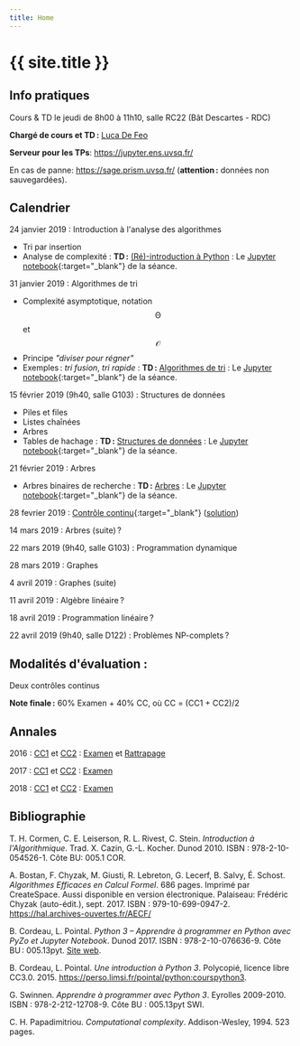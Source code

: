 ```yaml
---
title: Home
---
```


# {{ site.title }}



## Info pratiques

Cours & TD le jeudi de 8h00 à 11h10, salle RC22 (Bât Descartes - RDC)

**Chargé de cours et TD :** [Luca De Feo](https://defeo.lu/)

**Serveur pour les TPs**: <https://jupyter.ens.uvsq.fr/>

En cas de panne: <https://sage.prism.uvsq.fr/> (**attention :**
  données non sauvegardées).

## Calendrier

24 janvier 2019
: Introduction à l'analyse des algorithmes
  
  - Tri par insertion
  - Analyse de complexité
: **TD :** [(Ré)-introduction à Python](tds/intro-python)
: Le [Jupyter notebook](https://defeo.lu/M1-AlgoProg-notebooks/#/nb/notebook/TD1){:target="_blank"} de la séance.


31 janvier 2019
: Algorithmes de tri
  
  - Complexité asymptotique, notation $$\mathcal{\Theta}$$ et $$\mathcal{O}$$
  - Principe *"diviser pour régner"*
  - Exemples : *tri fusion*, *tri rapide*
: **TD :** [Algorithmes de tri](tds/tris)
: Le [Jupyter notebook](https://defeo.lu/M1-AlgoProg-notebooks/#/nb/notebook/TD2){:target="_blank"} de la séance.


15 février 2019 (9h40, salle G103)
: Structures de données
  
  - Piles et files
  - Listes chaînées
  - Arbres
  - Tables de hachage
: **TD :** [Structures de données](tds/structures-donnees)
: Le [Jupyter notebook](https://defeo.lu/M1-AlgoProg-notebooks/#/nb/notebook/TD3){:target="_blank"} de la séance.


21 février 2019
: Arbres

  - Arbres binaires de recherche
: **TD :** [Arbres](tds/classes-arbres)
: Le [Jupyter notebook](https://defeo.lu/M1-AlgoProg-notebooks/#/nb/notebook/TD4){:target="_blank"} de la séance.


28 fevrier 2019
: [Contrôle continu](https://defeo.lu/M1-AlgoProg-notebooks/#/nb/notebook/CC1){:target="_blank"} ([solution](https://defeo.lu/M1-AlgoProg-notebooks/#/nb/notebook/CC1-solution))

14 mars 2019
: Arbres (suite) ?

22 mars 2019 (9h40, salle G103)
: Programmation dynamique

28 mars 2019
: Graphes

4 avril 2019
: Graphes (suite)

11 avril 2019
: Algèbre linéaire ?

18 avril 2019
: Programmation linéaire ?

22 avril 2019 (9h40, salle D122)
: Problèmes NP-complets ?


## Modalités d'évaluation :

Deux contrôles continus

**Note finale :** 60% Examen + 40% CC, où CC = (CC1 + CC2)/2


## Annales

2016
: [CC1](annales/2016-cc1.pdf) et  [CC2](annales/2016-cc2)
: [Examen](annales/2016-exam) et [Rattrapage](annales/2016-exam-2)
 
2017
: [CC1](annales/2017-cc1.pdf) et [CC2](annales/2017-cc2.pdf)
: [Examen](annales/2017-exam.pdf)
 
2018
: [CC1](annales/2018-CC1.pdf) et [CC2](annales/2018-CC2.pdf)
: [Examen](annales/2018-Exam.pdf)



## Bibliographie

T. H. Cormen, C. E. Leiserson, R. L. Rivest, C. Stein.
*Introduction à l'Algorithmique*.
Trad. X. Cazin, G.-L. Kocher. Dunod 2010.
ISBN : 978-2-10-054526-1. Côte BU: 005.1 COR.

A. Bostan, F. Chyzak, M. Giusti, R. Lebreton, G. Lecerf, B. Salvy, É. Schost.
*Algorithmes Efficaces en Calcul Formel*.
686 pages. Imprimé par CreateSpace. Aussi disponible en version électronique.
Palaiseau: Frédéric Chyzak (auto-édit.), sept. 2017.
ISBN : 979-10-699-0947-2. <https://hal.archives-ouvertes.fr/AECF/>

B. Cordeau, L. Pointal.
*Python 3 – Apprendre à programmer en Python avec PyZo et Jupyter Notebook*.
Dunod 2017.
ISBN : 978-2-10-076636-9. Côte BU : 005.13pyt.
[Site web](https://www.dunod.com/sciences-techniques/python-3-apprendre-programmer-en-python-avec-pyzo-et-jupyter-notebook).

B. Cordeau, L. Pointal.
*Une introduction à Python 3*.
Polycopié, licence libre CC3.0. 2015.
<https://perso.limsi.fr/pointal/python:courspython3>.

G. Swinnen.
*Apprendre à programmer avec Python 3*.
Eyrolles 2009-2010.
ISBN : 978-2-212-12708-9. Côte BU : 005.13pyt SWI.

C. H. Papadimitriou.
*Computational complexity*.
Addison-Wesley, 1994. 523 pages.
